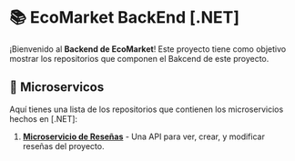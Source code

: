 
# 📚 EcoMarket BackEnd [.NET]

¡Bienvenido al **Backend de EcoMarket**! Este proyecto tiene como objetivo mostrar los repositorios que componen el Bakcend de este proyecto. 

## 🧩 Microservicos

Aquí tienes una lista de los repositorios que contienen los microservicios hechos en [.NET]:

1. [**Microservicio de Reseñas**](https://github.com/INNOVAPS-ARQUI-2024/ecomarket-ms-resenas/blob/main/README.md) - Una API para ver, crear, y modificar reseñas del proyecto.

